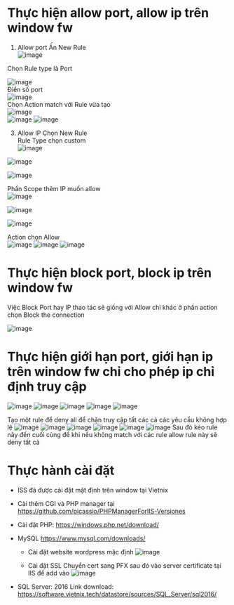 # Thực hiện allow port, allow ip trên window fw
1. Allow port
Ấn New Rule  
![image](https://github.com/user-attachments/assets/38ef13e9-dc23-4547-8199-280c5aba72fc)  

Chọn Rule type là Port    

![image](https://github.com/user-attachments/assets/9d6700d3-6c2c-49ec-856c-82b577c48db1)  
Điền số port   
![image](https://github.com/user-attachments/assets/8c3143cb-8b0f-4e7b-8e7c-217f4b8c825a)  
Chọn Action match với Rule vừa tạo   
![image](https://github.com/user-attachments/assets/a713454c-6ed4-4761-91aa-3cb6fb3ae258)  
![image](https://github.com/user-attachments/assets/ed69d52e-25b9-44be-ac82-4e9ba6cb6384)
![image](https://github.com/user-attachments/assets/dc9fa964-6c8c-4b33-877d-8dbd760dc909)

3. Allow IP
Chọn New Rule   
Rule Type chọn custom  
![image](https://github.com/user-attachments/assets/3562d66a-77a4-4683-8261-5c7abd5077c8)

![image](https://github.com/user-attachments/assets/6ba3bf21-c723-4306-9a52-54e1cb3ac999)

![image](https://github.com/user-attachments/assets/a044732f-8f6b-4e1e-a58e-839c0aa3d3bc)  

Phần Scope thêm IP muốn allow   
![image](https://github.com/user-attachments/assets/ce63bcbf-6631-4b65-b4bf-872e4f3ef5fb)

![image](https://github.com/user-attachments/assets/d7fb5667-9d40-4ccf-bf74-d360817c3dbf)

![image](https://github.com/user-attachments/assets/1b8500d2-7702-4054-8a7e-61bcaa981311)  

Action chọn Allow   
![image](https://github.com/user-attachments/assets/9f08a1c8-8c60-4b73-bba3-1f7ec71b25bd)
![image](https://github.com/user-attachments/assets/f178210a-c809-40fa-bebd-e3934e0ea66a)
![image](https://github.com/user-attachments/assets/2f632b69-6ade-46c2-97bc-d2fb208031a7)





# Thực hiện block port, block ip trên window fw
Việc Block Port hay IP thao tác sẽ giống với Allow chỉ khác ở phần action chọn Block the connection

![image](https://github.com/user-attachments/assets/ff40446e-d269-4234-85cf-a38282aa38b9)

# Thực hiện giới hạn port, giới hạn ip trên window fw chỉ cho phép ip chỉ định truy cập
![image](https://github.com/user-attachments/assets/466b0cf1-42cf-414c-9fde-24ef51ec8f6c)
![image](https://github.com/user-attachments/assets/eeef446a-e082-41cb-a861-ca12f5792676)
![image](https://github.com/user-attachments/assets/221aeb84-c5be-4b79-9e12-b12cebbf93a0)
![image](https://github.com/user-attachments/assets/3deed9f4-2cff-434b-b98b-9e95659a5bfc)
![image](https://github.com/user-attachments/assets/8d004815-c56f-455f-99b7-2e8536437212)

Tạo một rule để deny all để chặn truy cập tất các cả các yêu cầu không hợp lệ
![image](https://github.com/user-attachments/assets/7f61211e-4101-446f-9e82-b3c06184af2b)
![image](https://github.com/user-attachments/assets/ce3e463f-a965-4071-8ea0-6daf47df184f)
![image](https://github.com/user-attachments/assets/9d9c5caf-7778-45d7-b5f6-f23934b67102)
![image](https://github.com/user-attachments/assets/0d9cb020-e42c-4c43-9644-c74b6e4fb676)
![image](https://github.com/user-attachments/assets/5dc54f6a-a961-458b-b256-5c7951463956)
![image](https://github.com/user-attachments/assets/0894e129-cf5a-4070-b4cc-60f59db6f83f)
Sau đó kéo rule này đến cuối cùng để khi nếu không match với các rule allow rule này sẽ deny tất cả



















# Thực hành cài đặt 
- ISS đã được cài đặt mặt định trên window tại Vietnix  
- Cài thêm CGI và PHP manager tại https://github.com/picassio/PHPManagerForIIS-Versiones
- Cài đặt PHP: https://windows.php.net/download/
- MySQL https://www.mysql.com/downloads/ 

  + Cài đặt website wordpress mặc định
![image](https://github.com/user-attachments/assets/f165d970-33b0-4ef2-bff8-e08f135d5b1b)

  + Cài đặt SSL
Chuyển cert sang PFX sau đó vào server certificate tại IIS để add vào
![image](https://github.com/user-attachments/assets/49203e4c-2bc3-466a-8ac0-3a3be02c1bfc)

- SQL Server: 2016 
Link download: https://software.vietnix.tech/datastore/sources/SQL_Server/sql2016/
